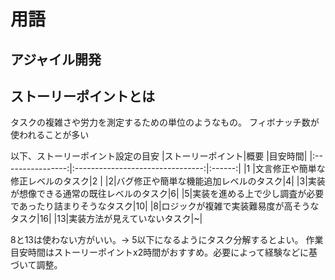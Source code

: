 
# 用語

## アジャイル開発

## ストーリーポイントとは
タスクの複雑さや労力を測定するための単位のようなもの。
フィボナッチ数が使われることが多い

以下、ストーリーポイント設定の目安
|ストーリーポイント|概要                              |目安時間|
|:----------------:|:--------------------------------:|:------:|
|1                 |文言修正や簡単な修正レベルのタスク|2       |
|2|バグ修正や簡単な機能追加レベルのタスク|4|
|3|実装が想像できる通常の既往レベルのタスク|6|
|5|実装を進める上で少し調査が必要であったり詰まりそうなタスク|10|
|8|ロジックが複雑で実装難易度が高そうなタスク|16|
|13|実装方法が見えていないタスク|~|

8と13は使わない方がいい。-> 5以下になるようにタスク分解するとよい。
作業目安時間はストーリーポイントx2時間がおすすめ。必要によって経験などに基づいて調整。


